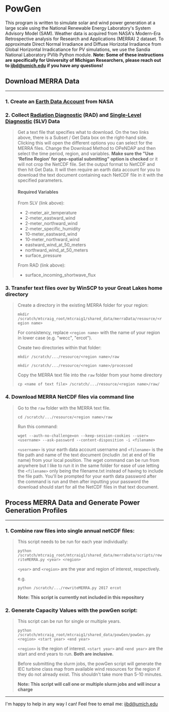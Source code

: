 PowGen
=====

This program is written to simulate solar and wind power generation at a large scale using the National Renewable Energy Laboratory's System Advisory Model (SAM). Weather data is acquired from NASA's Modern-Era Retrospective analysis for Research and Applications (MERRA) 2 dataset. To approximate Direct Normal Irradiance and Diffuse Horizotal Irradiance from Global Horizontal Irradicatiance for PV simulations, we use the Sandia National Laboratory PVlib Python module. **Note: Some of these instructions are specifically for University of Michigan Researchers, please reach out to ijbd@umich.edu if you have any questions!**


## Download MERRA Data
_________

### 1. Create an [Earth Data Account](https://disc.gsfc.nasa.gov/datasets/M2T1NXRAD_5.12.4/summary?keywords=%22MERRA-2%22) from NASA

### 2. Collect [Radiation Diagnostic](https://disc.gsfc.nasa.gov/datasets/M2T1NXRAD_5.12.4/summary?keywords=%22MERRA-2%22) (RAD) and [Single-Level Diagnostic](https://disc.gsfc.nasa.gov/datasets/M2T1NXSLV_5.12.4/summary?keywords=%22MERRA-2%22) (SLV) Data

> Get a text file that specifies what to download. On the two links above, there is a Subset / Get Data box on the right-hand side. Clicking this will open the different options you can select for the MERRA files. Change the Download Method to  OPeNDAP  and then select the time period, region, and variables. **Make sure the  "Use ‘Refine Region’ for geo-spatial submitting" option is checked** or it will not crop the NetCDF file. Set the output format to NetCDF and then hit Get Data. It will then require an earth data account for you to download the text document containing each NetCDF file in it with the specified parameters.
>
> #### Required Variables
> From SLV (link above): 
> - 2-meter_air_temperature
> - 2-meter_eastward_wind
> - 2-meter_northward_wind
> - 2-meter_specific_humidity
> - 10-meter_eastward_wind
> - 10-meter_northward_wind
> - eastward_wind_at_50_meters
> - northward_wind_at_50_meters 
> - surface_pressure
> 
> From RAD (link above):
> - surface_incoming_shortwave_flux

### 3. Transfer text files over by WinSCP to your Great Lakes home directory

> Create a directory in the existing MERRA folder for your region:
>
> `mkdir /scratch/mtcraig_root/mtcraig1/shared_data/merraData/resource/<region name>`
>
> For consistency, replace `<region name>` with the name of your region in lower case (e.g. "wecc", "ercot").
>
> Create two directories within that folder:
>
> `mkdir /scratch/.../resource/<region name>/raw`
>
> `mkdir /scratch/.../resource/<region name>/processed`
>
> Copy the MERRA text file into the `raw` folder from your home directory
>
> `cp <name of text file> /scratch/.../resource/<region name>/raw/`

### 4. Download MERRA NetCDF files via command line

> Go to the `raw` folder with the MERRA text file.
>
> `cd /scratch/.../resource/<region name>/raw`
>
> Run this command: 
>
> `wget --auth-no-challenge=on --keep-session-cookies --user=<username> --ask-password --content-disposition -i <filename>`   
>
>`<username>` is your earth data account username and `<filename>` is the file path and name of the text document (includin .txt at end of file name) from your local position. The wget command can be run from anywhere but I like to run it in the same folder for ease of use letting the `<filename>` only being the filename.txt instead of having to include the file path. You'll be prompted for your earth data password after the command is run and then after inputting your password the download should start for all the NetCDF files in that text document. 

## Process MERRA Data and Generate Power Generation Profiles
____________________

### 1. Combine raw files into single annual netCDF files:

> This script needs to be run for each year individually:
>
> `python /scratch/mtcraig_root/mtcraig1/shared_data/merraData/scripts/rewriteMERRA.py <year> <region>` 
>
>`<year>` and `<region>` are the year and region of interest, respectively.
>
> e.g.
>
> `python /scratch/.../rewriteMERRA.py 2017 ercot`
>
> **Note: This script is currently not included in this repository**

### 2. Generate Capacity Values with the **powGen** script:

> This script can be run for single or multiple years.
> 
> `python /scratch/mtcraig_root/mtcraig1/shared_data/powGen/powGen.py <region> <start year> <end year>`
>
> `<region>` is the region of interest. `<start year>` and `<end year>` are the start and end years to run. **Both are inclusive.**
>
> Before submitting the slurm jobs, the powGen script will generate the IEC turbine class map from available wind resources for the region if they do not already exist. This shouldn't take more than 5-10 minutes.
>
>**Note: This script will call one or multiple slurm jobs and will incur a charge**

_______
I'm happy to help in any way I can! Feel free to email me: ijbd@umich.edu

 

